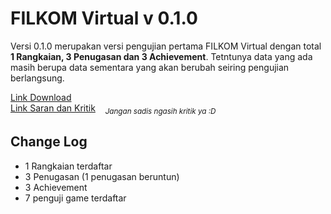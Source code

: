 # FILKOM Virtual v 0.1.0

Versi 0.1.0 merupakan versi pengujian pertama FILKOM Virtual dengan total **1 Rangkaian, 3 Penugasan dan 3 Achievement**. Tetntunya data yang ada masih berupa data sementara yang akan berubah seiring pengujian berlangsung.

[Link Download](https://drive.google.com/file/d/1OXcQWFGbePp99OyAwyi82upQK671Tv4w/view?usp=sharing) <br>
[Link Saran dan Kritik](https://forms.gle/H3mCdJaQwjFPBsHw8) &nbsp;&nbsp; <sub>*Jangan sadis ngasih kritik ya :D*</sub>

## Change Log
- 1 Rangkaian terdaftar
- 3 Penugasan (1 penugasan beruntun)
- 3 Achievement
- 7 penguji game terdaftar
